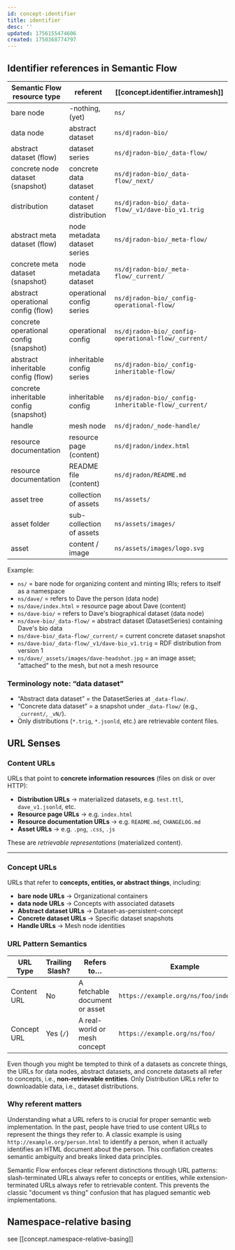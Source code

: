 ```yaml
---
id: concept-identifier
title: identifier
desc: ''
updated: 1756155474606
created: 1750368774797
---
```





## Identifier references in Semantic Flow

| Semantic Flow resource type            | referent                       | [[concept.identifier.intramesh]]                    |
| -------------------------------------- | ------------------------------ | --------------------------------------------------- |
| bare node                              | -nothing, (yet)                | `ns/`                                               |
| data node                              | abstract dataset               | `ns/djradon-bio/`                                   |
| abstract dataset (flow)                | dataset series                 | `ns/djradon-bio/_data-flow/`                        |
| concrete node dataset (snapshot)       | concrete data dataset          | `ns/djradon-bio/_data-flow/_next/`                  |
| distribution                           | content / dataset distribution | `ns/djradon-bio/_data-flow/_v1/dave-bio_v1.trig`    |
| abstract meta dataset (flow)           | node metadata dataset series   | `ns/djradon-bio/_meta-flow/`                        |
| concrete meta dataset (snapshot)       | node metadata dataset          | `ns/djradon-bio/_meta-flow/_current/`               |
| abstract operational config (flow)     | operational config series      | `ns/djradon-bio/_config-operational-flow/`          |
| concrete operational config (snapshot) | operational config             | `ns/djradon-bio/_config-operational-flow/_current/` |
| abstract inheritable config (flow)     | inheritable config series      | `ns/djradon-bio/_config-inheritable-flow/`          |
| concrete inheritable config (snapshot) | inheritable config             | `ns/djradon-bio/_config-inheritable-flow/_current/` |
| handle                                 | mesh node                      | `ns/djradon/_node-handle/`                          |
| resource documentation                 | resource page (content)        | `ns/djradon/index.html`                             |
| resource documentation                 | README file (content)          | `ns/djradon/README.md`                              |
| asset tree                             | collection of assets           | `ns/assets/`                                        |
| asset folder                           | sub-collection of assets       | `ns/assets/images/`                                 |
| asset                                  | content / image                | `ns/assets/images/logo.svg`                         |


Example:
- `ns/` = bare node for organizing content and minting IRIs; refers to itself as a namespace
- `ns/dave/` = refers to Dave the person (data node)
- `ns/dave/index.html` = resource page about Dave (content)
- `ns/dave-bio/` = refers to Dave's biographical dataset (data node)
- `ns/dave-bio/_data-flow/` = abstract dataset (DatasetSeries) containing Dave's bio data
- `ns/dave-bio/_data-flow/_current/` = current concrete dataset snapshot
- `ns/dave-bio/_data-flow/_v1/dave-bio_v1.trig` = RDF distribution from version 1
- `ns/dave/_assets/images/dave-headshot.jpg` = an image asset; "attached" to the mesh, but not a mesh resource

### Terminology note: “data dataset”

- “Abstract data dataset” = the DatasetSeries at `_data-flow/`.
- “Concrete data dataset” = a snapshot under `_data-flow/` (e.g., `_current/`, `_vN/`).
- Only distributions (`*.trig`, `*.jsonld`, etc.) are retrievable content files.


## URL Senses

### **Content URLs**

URLs that point to **concrete information resources** (files on disk or over HTTP):

* **Distribution URLs** → materialized datasets, e.g. `test.ttl`, `dave_v1.jsonld`, etc.
* **Resource page URLs** → e.g. `index.html`
* **Resource documentation URLs** → e.g. `README.md`, `CHANGELOG.md`
* **Asset URLs** → e.g. `.png`, `.css`, `.js`

These are *retrievable representations* (materialized content).

---

### **Concept URLs**

URLs that refer to **concepts, entities, or abstract things**, including:

* **bare node URLs** → Organizational containers
* **data node URLs** → Concepts with associated datasets
* **Abstract dataset URLs** → Dataset-as-persistent-concept
* **Concrete dataset URLs** → Specific dataset snapshots
* **Handle URLs** → Mesh node identities


### URL Pattern Semantics

| URL Type    | Trailing Slash? | Refers to…                    | Example                                 |
| ----------- | --------------- | ----------------------------- | --------------------------------------- |
| Content URL | No              | A fetchable document or asset | `https://example.org/ns/foo/index.html` |
| Concept URL | Yes (`/`)       | A real-world or mesh concept  | `https://example.org/ns/foo/`           |

Even though you might be tempted to think of a datasets as concrete things, the URLs for data nodes, abstract datasets, and concrete datasets all refer to concepts, i.e., **non-retrievable entities**. Only Distribution URLs refer to downloadable data, i.e., dataset distributions.

### Why referent matters

Understanding what a URL refers to is crucial for proper semantic web implementation. In the past, people have tried to use content URLs to represent the things they refer to. A classic example is using `http://example.org/person.html` to identify a person, when it actually identifies an HTML document about the person. This conflation creates semantic ambiguity and breaks linked data principles.

Semantic Flow enforces clear referent distinctions through URL patterns: slash-terminated URLs always refer to concepts or entities, while extension-terminated URLs always refer to retrievable content. This prevents the classic "document vs thing" confusion that has plagued semantic web implementations.

## Namespace-relative basing

see [[concept.namespace-relative-basing]]
